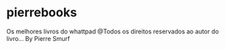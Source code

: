 # pierrebooks
Os melhores livros do whattpad
@Todos os direitos reservados ao autor do livro... By Pierre Smurf
